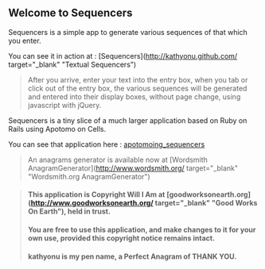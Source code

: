 ## Welcome to Sequencers
Sequencers is a simple app to generate various sequences of that which you enter.

You can see it in action at : [Sequencers](http://kathyonu.github.com/ target="_blank" "Textual Sequencers")

> After you arrive, enter your text into the entry box,
> when you tab or click out of the entry box, the various sequences
> will be generated and entered into their display boxes,
> without page change, using javascript with jQuery.

Sequencers is a tiny slice of a much larger application based on Ruby on Rails using Apotomo on Cells. 

You can see that application here : [apotomoing_sequencers](http://github.com/kathyonu/apotomoing_sequencers "Apotomoing Sequencers")

> An anagrams generator is available now at [Wordsmith AnagramGenerator](http://www.wordsmith.org/ target="_blank" "Wordsmith.org AnagramGenerator")

> #### This application is Copyright Will I Am at [goodworksonearth.org](http://www.goodworksonearth.org/ target="_blank" "Good Works On Earth"), held in trust.
> #### You are free to use this application, and make changes to it for your own use, provided this copyright notice remains intact.  
> #### kathyonu is my pen name, a Perfect Anagram of THANK YOU.
